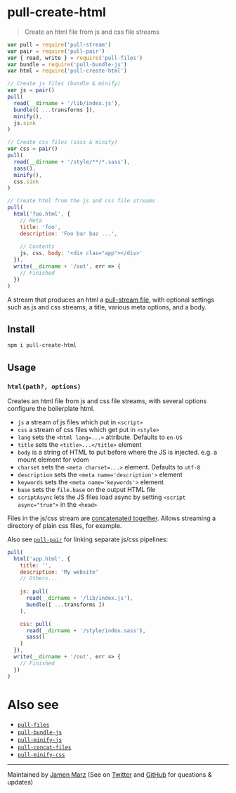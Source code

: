 
# pull-create-html

> Create an html file from js and css file streams

```js
var pull = require('pull-stream')
var pair = require('pull-pair')
var { read, write } = require('pull-files')
var bundle = require('pull-bundle-js')
var html = require('pull-create-html')

// Create js files (bundle & minify)
var js = pair()
pull(
  read(__dirname + '/lib/index.js'),
  bundle([ ...transforms ]),
  minify(),
  js.sink
)

// Create css files (sass & minify)
var css = pair()
pull(
  read(__dirname + '/style/**/*.sass'),
  sass(),
  minify(),
  css.sink
)

// Create html from the js and css file streams
pull(
  html('foo.html', {
    // Meta
    title: 'foo',
    description: 'Foo bar baz ...',
    
    // Contents
    js, css, body: '<div clas="app"></div>'
  }),
  write(__dirname + '/out', err => {
    // Finished
  })
)
```

A stream that produces an html a [pull-stream file](https://github.com/jamen/pull-files), with optional settings such as js and css streams, a title, various meta options, and a body.

## Install

```sh
npm i pull-create-html
```

## Usage

### `html(path?, options)`

Creates an html file from js and css file streams, with several options configure the boilerplate html.

 - `js` a stream of js files which put in `<script>`
 - `css` a stream of css files which get put in `<style>`
 - `lang` sets the `<html lang=...>` attribute.  Defaults to `en-US`
 - `title` sets the `<title>...</title>` element
 - `body` is a string of HTML to put before where the JS is injected.  e.g. a mount element for vdom
 - `charset` sets the `<meta charset=...>` element.  Defaults to `utf-8`
 - `description` sets the `<meta name='description'>` element
 - `keywords` sets the `<meta name='keywords'>` element
 - `base` sets the `file.base` on the output HTML file
 - `scriptAsync` lets the JS files load async by setting `<script async="true">` in the `<head>`

Files in the js/css stream are [concatenated together](https://github.com/jamen/pull-concat-files).  Allows streaming a directory of plain css files, for example.

Also see [`pull-pair`](https://github.com/pull-stream/pull-pair) for linking separate js/css pipelines:

```js
pull(
  html('app.html', {
    title: '',
    description: 'My website'
    // Others...
  
    js: pull(
      read(__dirname + '/lib/index.js'),
      bundle([ ...transforms ])
    ),

    css: pull(
      read(__dirname + '/style/index.sass'),
      sass()
    )
  }),
  write(__dirname + '/out', err => {
    // Finished
  })
)
```

# Also see

 - [`pull-files`](https://github.com/jamen/pull-files)
 - [`pull-bundle-js`](https://github.com/jamen/pull-bundle-js)
 - [`pull-minify-js`](https://github.com/jamen/pull-minify-js)
 - [`pull-concat-files`](https://github.com/jamen/pull-concat-files)
 - [`pull-minify-css`](https://github.com/jamen/pull-minify-css)

---

Maintained by [Jamen Marz](https://git.io/jamen) (See on [Twitter](https://twitter.com/jamenmarz) and [GitHub](https://github.com/jamen) for questions & updates)

